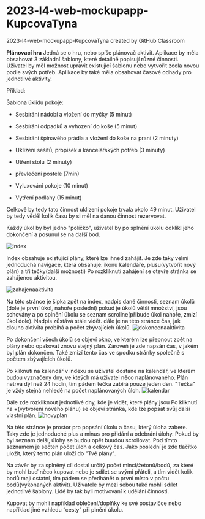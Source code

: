 # 2023-l4-web-mockupapp-KupcovaTyna
2023-l4-web-mockupapp-KupcovaTyna created by GitHub Classroom

**Plánovací hra**
Jedná se o hru, nebo spíše plánovač aktivit. 
Aplikace by měla obsahovat 3 základní šablony, které detailně popisují různé činnosti. Uživatel by měl možnost upravit existující šablonu nebo vytvořit zcela novou podle svých potřeb. Aplikace by také měla obsahovat časové odhady pro jednotlivé aktivity.

Příklad: 

Šablona úklidu pokoje:

- Sesbírání nádobí a vložení do myčky (5 minut)

- Sesbírání odpadků a vyhození do koše (5 minut)

- Sesbírání špinavého prádla a vložení do koše na praní (2 minuty)

- Uklizení sešitů, propisek a kancelářských potřeb (3 minuty)

- Utření stolu (2 minuty)

- převlečení postele (7min)

- Vyluxování pokoje (10 minut)

- Vytření podlahy (15 minut)


Celkově by tedy tato činnost uklizení pokoje trvala okolo 49 minut. Uživatel by tedy věděl kolik času by si měl na danou činnost rezervovat. 

Každý úkol by byl jedno "políčko", uživatel by po splnění úkolu odklikl jeho dokončení a posunul se na další bod. 


![index](https://github.com/pslib-cz/2023-l4-web-mockupapp-KupcovaTyna/assets/107682347/66df3bf4-5cba-4494-a673-ea7b8d5a89a0)

Index obsahuje existující plány, které lze ihned zahájit. Je zde taky velmi jednoduchá navigace, která obsahuje: ikonu kalendáře, plusu(vytvořit nový plán) a tři tečky(další možnosti) 
Po rozkliknutí zahájení se otevře stránka se zahájenou aktivitou.

![zahajenaaktivita](https://github.com/pslib-cz/2023-l4-web-mockupapp-KupcovaTyna/assets/107682347/dc0abfdc-510d-4d20-aa24-329b14d34da8)

Na této stránce je šipka zpět na index, nadpis dané činnosti, seznam úkolů (dole je první úkol, nahoře poslední) pokud je úkolů větší množství, jsou schovány a po splnění úkolu se seznam scrollne(přibude úkol nahoře, zmizí úkol dole). Nadpis zůstává stále vidět.
dále je na této stránce čas, jak dlouho aktivita probíhá a počet zbývajících úkolů. 
![dokoncenaaktivita](https://github.com/pslib-cz/2023-l4-web-mockupapp-KupcovaTyna/assets/107682347/4e3d3657-50e8-4e2c-afe8-040e5dce888d)

Po dokončení všech úkolů se objeví okno, ve kterém lze přepnout zpět na plány nebo opakovat znovu stejný plán. Zároveň je zde napsán čas, v jakém byl plán dokončen. Také zmizí tento čas ve spodku stránky společně s počtem zbývajících úkolů. 

Po kliknutí na kalendář v indexu se uživatel dostane na kalendář, ve kterém budou vyznačeny dny, ve kteých má uživatel něco naplánovaného. Plán netrvá dýl než 24 hodin, tím pádem tečka zabírá pouze jeden den. "Tečka" je vždy stejná nehledě na počet naplánovaných úloh.
![kalendar](https://github.com/pslib-cz/2023-l4-web-mockupapp-KupcovaTyna/assets/107682347/5af545cc-77db-4db4-a249-ad91c09edd2e)

Dále zde rozkliknout jednotlivé dny, kde je vidět, které plány jsou 
Po kliknutí na +(vytvoření nového plánu) se objeví stránka, kde lze popsat svůj další vlastní plán. 
![novyplan](https://github.com/pslib-cz/2023-l4-web-mockupapp-KupcovaTyna/assets/107682347/38a84931-03b8-4e81-99ef-00aa57f7bce3)

Na této stránce je prostor pro popsání úkolu a času, který úloha zabere. Taky zde je jednoduché plus a minus pro přidání a odebrání úlohy. Pokud by byl seznam delší, úlohy se budou opět buudou scrollovat. Pod tímto seznamem je sečten počet úloh a celkový čas. Jako poslední je zde tlačítko uložit, který tento plán uloží do "Tvé plány". 









Na závěr by za splněný cíl dostal určitý počet mincí/žetonů/bodů, za které by mohl buď něco kupovat nebo je sdílet se svými přáteli, a tím vidět kolik bodů mají ostatní, tím pádem se předhánět o první místo v počtu bodů(vykonaných aktivit). Uživatele by mezi sebou také mohli sdílet jednotlivé šablony. Lidé by tak byli motivovaní k udělání činnosti. 

Kupovat by mohli například oblečení/doplňky ke své postavičce nebo například jiné vzhledu “cesty” při plnění úkolu.

